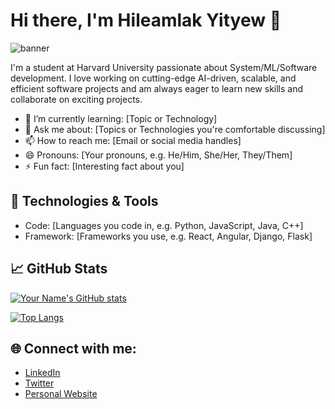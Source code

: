 
# Hi there, I'm Hileamlak Yityew 👋

![banner](https://path-to-your-banner-image-if-you-have-one.jpg)

I'm a student at Harvard University passionate about System/ML/Software development. I love working on cutting-edge AI-driven, scalable, and efficient software projects and am always eager to learn new skills and collaborate on exciting projects.

- 🌱 I’m currently learning: [Topic or Technology]
- 💬 Ask me about: [Topics or Technologies you're comfortable discussing]
- 📫 How to reach me: [Email or social media handles]
- 😄 Pronouns: [Your pronouns, e.g. He/Him, She/Her, They/Them]
- ⚡ Fun fact: [Interesting fact about you]

## 🔧 Technologies & Tools


- Code: [Languages you code in, e.g. Python, JavaScript, Java, C++]
- Framework: [Frameworks you use, e.g. React, Angular, Django, Flask]


## 📈 GitHub Stats

[![Your Name's GitHub stats](https://github-readme-stats.vercel.app/api?username=hileamlakb&show_icons=true&theme=radical)](https://github.com/hileamlakb/github-readme-stats)

[![Top Langs](https://github-readme-stats.vercel.app/api/top-langs/?username=hileamlakb&layout=compact&theme=radical)](https://github.com/hileamlakb/github-readme-stats)

## 🌐 Connect with me:

- [LinkedIn](https://www.linkedin.com/in/your-linkedin-profile)
- [Twitter](https://twitter.com/your-twitter-handle)
- [Personal Website](https://your-personal-website.com)

